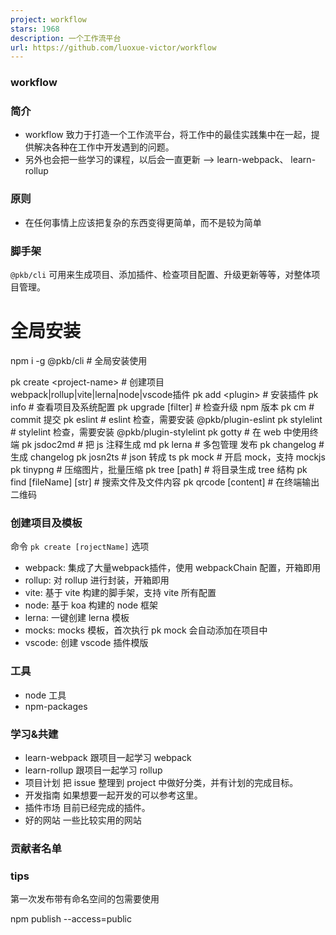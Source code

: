 ```yaml
---
project: workflow
stars: 1968
description: 一个工作流平台
url: https://github.com/luoxue-victor/workflow
---
```


### **workflow**

### 简介

-   workflow 致力于打造一个工作流平台，将工作中的最佳实践集中在一起，提供解决各种在工作中开发遇到的问题。
-   另外也会把一些学习的课程，以后会一直更新 --> learn-webpack、 learn-rollup

### 原则

-   在任何事情上应该把复杂的东西变得更简单，而不是较为简单

### 脚手架

`@pkb/cli` 可用来生成项目、添加插件、检查项目配置、升级更新等等，对整体项目管理。

# 全局安装
npm i -g @pkb/cli # 全局安装使用

pk create <project-name\> # 创建项目 webpack|rollup|vite|lerna|node|vscode插件
pk add <plugin\> # 安装插件
pk info # 查看项目及系统配置
pk upgrade \[filter\] # 检查升级 npm 版本
pk cm # commit 提交
pk eslint # eslint 检查，需要安装 @pkb/plugin-eslint
pk stylelint # stylelint 检查，需要安装 @pkb/plugin-stylelint
pk gotty # 在 web 中使用终端
pk jsdoc2md # 把 js 注释生成 md
pk lerna # 多包管理 发布
pk changelog # 生成 changelog
pk josn2ts # json 转成 ts
pk mock # 开启 mock，支持 mockjs
pk tinypng # 压缩图片，批量压缩
pk tree \[path\] # 将目录生成 tree 结构
pk find \[fileName\] \[str\] # 搜索文件及文件内容
pk qrcode \[content\] # 在终端输出二维码

### 创建项目及模板

命令 `pk create [rojectName]` 选项

-   webpack: 集成了大量webpack插件，使用 webpackChain 配置，开箱即用
-   rollup: 对 rollup 进行封装，开箱即用
-   vite: 基于 vite 构建的脚手架，支持 vite 所有配置
-   node: 基于 koa 构建的 node 框架
-   lerna: 一键创建 lerna 模板
-   mocks: mocks 模板，首次执行 pk mock 会自动添加在项目中
-   vscode: 创建 vscode 插件模版

### 工具

-   node 工具
-   npm-packages

### 学习&共建

-   learn-webpack 跟项目一起学习 webpack
-   learn-rollup 跟项目一起学习 rollup
-   项目计划 把 issue 整理到 project 中做好分类，并有计划的完成目标。
-   开发指南 如果想要一起开发的可以参考这里。
-   插件市场 目前已经完成的插件。
-   好的网站 一些比较实用的网站

### 贡献者名单

### tips

第一次发布带有命名空间的包需要使用

npm publish --access=public
